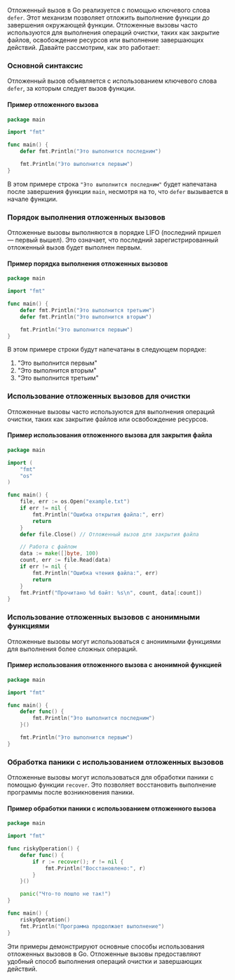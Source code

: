 Отложенный вызов в Go реализуется с помощью ключевого слова `defer`. Этот механизм позволяет отложить выполнение функции до завершения окружающей функции. Отложенные вызовы часто используются для выполнения операций очистки, таких как закрытие файлов, освобождение ресурсов или выполнение завершающих действий. Давайте рассмотрим, как это работает:

### Основной синтаксис

Отложенный вызов объявляется с использованием ключевого слова `defer`, за которым следует вызов функции.

#### Пример отложенного вызова

```go
package main

import "fmt"

func main() {
    defer fmt.Println("Это выполнится последним")

    fmt.Println("Это выполнится первым")
}
```

В этом примере строка `"Это выполнится последним"` будет напечатана после завершения функции `main`, несмотря на то, что `defer` вызывается в начале функции.

### Порядок выполнения отложенных вызовов

Отложенные вызовы выполняются в порядке LIFO (последний пришел — первый вышел). Это означает, что последний зарегистрированный отложенный вызов будет выполнен первым.

#### Пример порядка выполнения отложенных вызовов

```go
package main

import "fmt"

func main() {
    defer fmt.Println("Это выполнится третьим")
    defer fmt.Println("Это выполнится вторым")

    fmt.Println("Это выполнится первым")
}
```

В этом примере строки будут напечатаны в следующем порядке:
1. "Это выполнится первым"
2. "Это выполнится вторым"
3. "Это выполнится третьим"

### Использование отложенных вызовов для очистки

Отложенные вызовы часто используются для выполнения операций очистки, таких как закрытие файлов или освобождение ресурсов.

#### Пример использования отложенного вызова для закрытия файла

```go
package main

import (
    "fmt"
    "os"
)

func main() {
    file, err := os.Open("example.txt")
    if err != nil {
        fmt.Println("Ошибка открытия файла:", err)
        return
    }
    defer file.Close() // Отложенный вызов для закрытия файла

    // Работа с файлом
    data := make([]byte, 100)
    count, err := file.Read(data)
    if err != nil {
        fmt.Println("Ошибка чтения файла:", err)
        return
    }
    fmt.Printf("Прочитано %d байт: %s\n", count, data[:count])
}
```

### Использование отложенных вызовов с анонимными функциями

Отложенные вызовы могут использоваться с анонимными функциями для выполнения более сложных операций.

#### Пример использования отложенного вызова с анонимной функцией

```go
package main

import "fmt"

func main() {
    defer func() {
        fmt.Println("Это выполнится последним")
    }()

    fmt.Println("Это выполнится первым")
}
```

### Обработка паники с использованием отложенных вызовов

Отложенные вызовы могут использоваться для обработки паники с помощью функции `recover`. Это позволяет восстановить выполнение программы после возникновения паники.

#### Пример обработки паники с использованием отложенного вызова

```go
package main

import "fmt"

func riskyOperation() {
    defer func() {
        if r := recover(); r != nil {
            fmt.Println("Восстановлено:", r)
        }
    }()

    panic("Что-то пошло не так!")
}

func main() {
    riskyOperation()
    fmt.Println("Программа продолжает выполнение")
}
```

Эти примеры демонстрируют основные способы использования отложенных вызовов в Go. Отложенные вызовы предоставляют удобный способ выполнения операций очистки и завершающих действий.